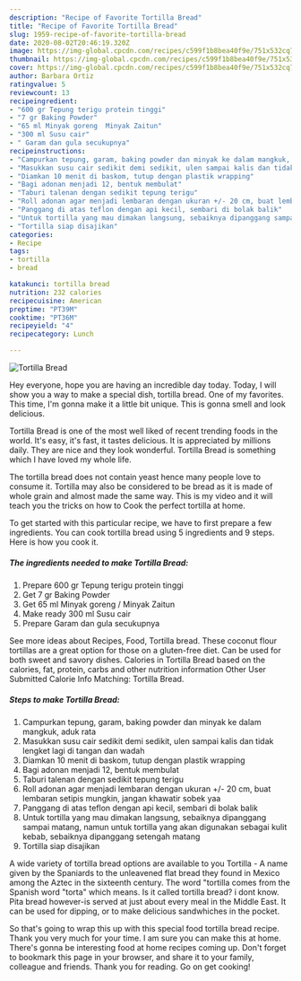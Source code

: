 ```yaml
---
description: "Recipe of Favorite Tortilla Bread"
title: "Recipe of Favorite Tortilla Bread"
slug: 1959-recipe-of-favorite-tortilla-bread
date: 2020-08-02T20:46:19.320Z
image: https://img-global.cpcdn.com/recipes/c599f1b8bea40f9e/751x532cq70/tortilla-bread-recipe-main-photo.jpg
thumbnail: https://img-global.cpcdn.com/recipes/c599f1b8bea40f9e/751x532cq70/tortilla-bread-recipe-main-photo.jpg
cover: https://img-global.cpcdn.com/recipes/c599f1b8bea40f9e/751x532cq70/tortilla-bread-recipe-main-photo.jpg
author: Barbara Ortiz
ratingvalue: 5
reviewcount: 13
recipeingredient:
- "600 gr Tepung terigu protein tinggi"
- "7 gr Baking Powder"
- "65 ml Minyak goreng  Minyak Zaitun"
- "300 ml Susu cair"
- " Garam dan gula secukupnya"
recipeinstructions:
- "Campurkan tepung, garam, baking powder dan minyak ke dalam mangkuk, aduk rata"
- "Masukkan susu cair sedikit demi sedikit, ulen sampai kalis dan tidak lengket lagi di tangan dan wadah"
- "Diamkan 10 menit di baskom, tutup dengan plastik wrapping"
- "Bagi adonan menjadi 12, bentuk membulat"
- "Taburi talenan dengan sedikit tepung terigu"
- "Roll adonan agar menjadi lembaran dengan ukuran +/- 20 cm, buat lembaran setipis mungkin, jangan khawatir sobek yaa"
- "Panggang di atas teflon dengan api kecil, sembari di bolak balik"
- "Untuk tortilla yang mau dimakan langsung, sebaiknya dipanggang sampai matang, namun untuk tortilla yang akan digunakan sebagai kulit kebab, sebaiknya dipanggang setengah matang"
- "Tortilla siap disajikan"
categories:
- Recipe
tags:
- tortilla
- bread

katakunci: tortilla bread 
nutrition: 232 calories
recipecuisine: American
preptime: "PT39M"
cooktime: "PT36M"
recipeyield: "4"
recipecategory: Lunch

---
```



![Tortilla Bread](https://img-global.cpcdn.com/recipes/c599f1b8bea40f9e/751x532cq70/tortilla-bread-recipe-main-photo.jpg)

Hey everyone, hope you are having an incredible day today. Today, I will show you a way to make a special dish, tortilla bread. One of my favorites. This time, I'm gonna make it a little bit unique. This is gonna smell and look delicious.

Tortilla Bread is one of the most well liked of recent trending foods in the world. It's easy, it's fast, it tastes delicious. It is appreciated by millions daily. They are nice and they look wonderful. Tortilla Bread is something which I have loved my whole life.

The tortilla bread does not contain yeast hence many people love to consume it. Tortilla may also be considered to be bread as it is made of whole grain and almost made the same way. This is my video and it will teach you the tricks on how to Cook the perfect tortilla at home.


To get started with this particular recipe, we have to first prepare a few ingredients. You can cook tortilla bread using 5 ingredients and 9 steps. Here is how you cook it.

<!--inarticleads1-->

##### The ingredients needed to make Tortilla Bread:

1. Prepare 600 gr Tepung terigu protein tinggi
1. Get 7 gr Baking Powder
1. Get 65 ml Minyak goreng / Minyak Zaitun
1. Make ready 300 ml Susu cair
1. Prepare  Garam dan gula secukupnya


See more ideas about Recipes, Food, Tortilla bread. These coconut flour tortillas are a great option for those on a gluten-free diet. Can be used for both sweet and savory dishes. Calories in Tortilla Bread based on the calories, fat, protein, carbs and other nutrition information Other User Submitted Calorie Info Matching: Tortilla Bread. 

<!--inarticleads2-->

##### Steps to make Tortilla Bread:

1. Campurkan tepung, garam, baking powder dan minyak ke dalam mangkuk, aduk rata
1. Masukkan susu cair sedikit demi sedikit, ulen sampai kalis dan tidak lengket lagi di tangan dan wadah
1. Diamkan 10 menit di baskom, tutup dengan plastik wrapping
1. Bagi adonan menjadi 12, bentuk membulat
1. Taburi talenan dengan sedikit tepung terigu
1. Roll adonan agar menjadi lembaran dengan ukuran +/- 20 cm, buat lembaran setipis mungkin, jangan khawatir sobek yaa
1. Panggang di atas teflon dengan api kecil, sembari di bolak balik
1. Untuk tortilla yang mau dimakan langsung, sebaiknya dipanggang sampai matang, namun untuk tortilla yang akan digunakan sebagai kulit kebab, sebaiknya dipanggang setengah matang
1. Tortilla siap disajikan


A wide variety of tortilla bread options are available to you Tortilla - A name given by the Spaniards to the unleavened flat bread they found in Mexico among the Aztec in the sixteenth century. The word &#34;tortilla comes from the Spanish word &#34;torta&#34; which means. Is it called tortilla bread? i dont know. Pita bread however-is served at just about every meal in the Middle East. It can be used for dipping, or to make delicious sandwhiches in the pocket. 

So that's going to wrap this up with this special food tortilla bread recipe. Thank you very much for your time. I am sure you can make this at home. There's gonna be interesting food at home recipes coming up. Don't forget to bookmark this page in your browser, and share it to your family, colleague and friends. Thank you for reading. Go on get cooking!
